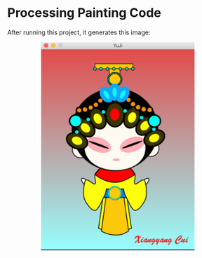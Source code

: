 # Processing Painting Code

After running this project, it generates this image:
<p align="center">
  <img src="https://raw.githubusercontent.com/jShawnTsui/OtherProjects/master/YuJi/YuJi.png" width="350"/>
</p>
